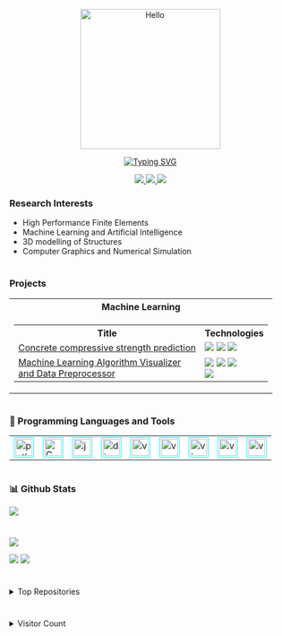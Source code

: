 <p align="center"><img src="https://i.imgur.com/Fihbexl.gif" alt="Hello" width="250" /></p>

<p align="center">
<a href="https://github.com/Pato546">
    <img src="https://readme-typing-svg.demolab.com?font=Georgia&size=18&duration=2000&pause=100&multiline=true&width=500&height=50&lines=I'm+Patrick;Structural+Engineer+%7C+Computer+Programmer+%7C+AI+Enthusiast" alt="Typing SVG" />
</a>
</p>

<p align="center">
<a href="https://www.linkedin.com/in/patrick-boateng-7a9a6b150/patrick-boateng/">
    <img src="https://img.shields.io/badge/-Linkedin-blue?style=flat-square&logo=linkedin">
</a>
<a href="mailto:boatengpato.pb@gmail.com">
    <img src="https://img.shields.io/badge/-Email-red?style=flat-square&logo=gmail&logoColor=white">
</a>
<a href="https://pypi.org/user/Pato546/">
    <img src="https://img.shields.io/badge/PyPi-Pato546-blue?style=flat-square&logo=pypi&logoColor=white">
</a>
</p>

### Research Interests

- High Performance Finite Elements
- Machine Learning and Artificial Intelligence
- 3D modelling of Structures
- Computer Graphics and Numerical Simulation

#

### Projects

<table>
  <tr>
    <th>Machine Learning</th>
  </tr>
  <tr>
  <td>
    <table>
      <tr>
        <th>Title</th> 
        <th>Technologies</th>
      </tr>
      <tr>
        <td align="left"><a href="https://github.com/Pato546/strength-prediction">
        Concrete compressive strength prediction</a></td>
        <td><img src="https://img.shields.io/badge/Python-black?style=flat-square&logo=python"> <img src="https://img.shields.io/badge/PyTorch-black?style=flat-square&logo=pytorch"> <img src="https://img.shields.io/badge/Sklearn-black?style=flat-square&logo=scikit-learn"</td>
      </tr>
      <tr>
        <td> <a href="https://www.github.com/Pato546/machine-learning-visualization">Machine Learning Algorithm Visualizer <br> and Data Preprocessor </a></td>
        <td> <img src="https://img.shields.io/badge/Python-black?style=flat-square&logo=python"> <img src="https://img.shields.io/badge/wxPython-black?style=flat-square&logo=WxPython"> <img src="https://img.shields.io/badge/Numpy-black?style=flat-square&logo=numpy"> <br> <img src="https://img.shields.io/badge/Pandas-black?style=flat-square&logo=pandas"></td>
      </tr>
    </table>
  </td>
  </tr>
</table>

#

### 🧰 Programming Languages and Tools

<table>

  <tr>
      <td>
        <img style="border: 1px solid cyan; padding:2px" alt="python" width=30 src="https://cdn.jsdelivr.net/gh/devicons/devicon/icons/python/python-original.svg" />
      </td>
      <td>
        <img style="border: 1px solid cyan; padding:2px" alt="C" width=30 src="https://cdn.jsdelivr.net/gh/devicons/devicon/icons/c/c-original.svg" />
      </td>
      <td>
        <img style="border: 1px solid cyan; padding:2px" alt="javascript" width=30" src="https://cdn.jsdelivr.net/gh/devicons/devicon/icons/javascript/javascript-original.svg" />     
      </td>
      <td> 
        <img style="border: 1px solid cyan; padding:2px" alt="django" width=30 src="https://cdn.jsdelivr.net/gh/devicons/devicon/icons/django/django-plain-wordmark.svg" />
      </td>
      <td>
        <img style="border: 1px solid cyan; padding:2px" alt="vs-code" width=30 src="https://cdn.jsdelivr.net/gh/devicons/devicon/icons/latex/latex-original.svg" />     
      </td>
      <td>
        <img style="border: 1px solid cyan; padding:2px" alt="vs-code" width=30 src="https://cdn.jsdelivr.net/gh/devicons/devicon/icons/pytorch/pytorch-original.svg" />     
      </td>
      <td>
        <img style="border: 1px solid cyan; padding:2px" alt="vim" width=30 src="https://cdn.jsdelivr.net/gh/devicons/devicon/icons/vim/vim-original.svg" />     
      </td>
      <td>
        <img style="border: 1px solid cyan; padding:2px" alt="vs-code" width=30 src="https://cdn.jsdelivr.net/gh/devicons/devicon/icons/vscode/vscode-original.svg" />     
      </td>
      <td>
        <img style="border: 1px solid cyan; padding:2px" alt="vs-code" width=30 src="https://cdn.jsdelivr.net/gh/devicons/devicon/icons/jupyter/jupyter-original.svg" />
      </td>
    </tr>
</table>

#

### 📊 Github Stats

<a href="https://github.com/Pato546">
    <img src="https://github-stats-alpha.vercel.app/api?username=Pato546&cc=22272e&tc=37BCF6&ic=fff&bc=0000">
</a>

#

![](http://github-profile-summary-cards.vercel.app/api/cards/profile-details?username=Pato546&theme=dracula)

![](http://github-profile-summary-cards.vercel.app/api/cards/repos-per-language?username=Pato546&theme=dracula)
![](http://github-profile-summary-cards.vercel.app/api/cards/most-commit-language?username=Pato546&theme=dracula)

#

<details>
<summary>Top Repositories</summary>

[![Readme Card](https://github-readme-stats.vercel.app/api/pin/?username=Pato546&repo=machine-learning-visualization&theme=dracula)](https://github.com/Pato546/machine-learning-visualization)

[![Readme Card](https://github-readme-stats.vercel.app/api/pin/?username=Pato546&repo=data-structures&theme=dracula)](https://github.com/Pato546/data-structures)

[![Readme Card](https://github-readme-stats.vercel.app/api/pin/?username=Pato546&repo=algorithms&theme=dracula)](https://github.com/Pato546/algorithms)

</details>

#

<details>
<summary>Visitor Count</summary>
<br>
<p align="left"> 
  <img src="https://profile-counter.glitch.me/Pato546/count.svg" />
</p>
</details>

<!--
  Themes Available
  ================
  dark, radical, merko, gruvbox, tokyonight, onedark, cobalt, synthwave, highcontrast, dracula
-->
